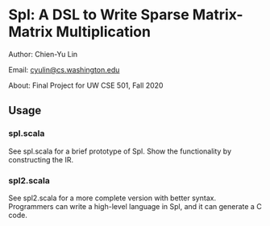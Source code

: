 # Spl: A DSL to Write Sparse Matrix-Matrix Multiplication

Author: Chien-Yu Lin

Email: cyulin@cs.washington.edu

About: Final Project for UW CSE 501, Fall 2020

## Usage

### spl.scala
See spl.scala for a brief prototype of Spl. Show the functionality by constructing the IR.

### spl2.scala
See spl2.scala for a more complete version with better syntax.
Programmers can write a high-level language in Spl, and it can generate a C code.

